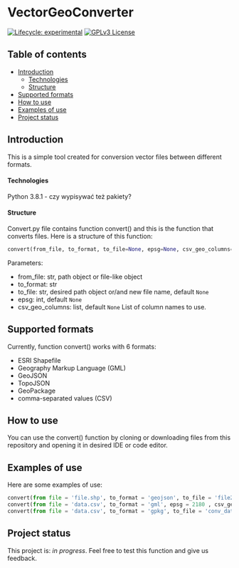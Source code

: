 # VectorGeoConverter
<!-- badges: start -->
[![Lifecycle:
experimental](https://img.shields.io/badge/lifecycle-experimental-orange.svg)](https://www.tidyverse.org/lifecycle/#experimental)
[![GPLv3 License](https://img.shields.io/badge/License-GPL%20v3-yellow.svg)](https://opensource.org/licenses/)
<!-- badges: end -->
## Table of contents
* [Introduction](#introduction)
  * [Technologies](#technologies)
  * [Structure](#structure)
* [Supported formats](#supported-formats)
* [How to use](#how-to-use)
* [Examples of use](#examples-of-use)
* [Project status](#project-status)
## Introduction 
This is a simple tool created for conversion vector files between different formats. 
#### Technologies
Python 3.8.1 - czy wypisywać też pakiety?
#### Structure
Convert.py file contains function convert() and this is the function that converts files. 
Here is a structure of this function:
```python 
convert(from_file, to_format, to_file=None, epsg=None, csv_geo_columns=None)
```
Parameters: 
* from_file: str, path object or file-like object
* to_format: str
* to_file: str, desired path object or/and new file name, default ``None``
* epsg: int, default ``None``
* csv_geo_columns: list, default ``None``
List of column names to use.
## Supported formats
Currently, function convert() works with 6 formats:
* ESRI Shapefile
* Geography Markup Language (GML)
* GeoJSON
* TopoJSON
* GeoPackage
* comma-separated values (CSV)
## How to use 
You can use the convert() function by cloning or downloading files from this repository and opening it in desired IDE or code editor. 
## Examples of use
Here are some examples of use:
```python
convert(from file = 'file.shp', to_format = 'geojson', to_file = 'file2') # Shapefile to GeoJSON conversion and changing filename
convert(from file = 'data.csv', to_format = 'gml', epsg = 2180 , csv_geo_columns = [lon, lat]) # CSV to GML conversion without changing filename, adding information about EPSG and columns with geometry
convert(from file = 'data.csv', to_format = 'gpkg', to_file = 'conv_data', epsg = 4326 , csv_geo_column = [wkt_geom]) # CSV to GeoPackage conversion, changing filename, adding information about EPSG and column with geometry
```
## Project status 
This project is: _in progress_. Feel free to test this function and give us feedback. 
